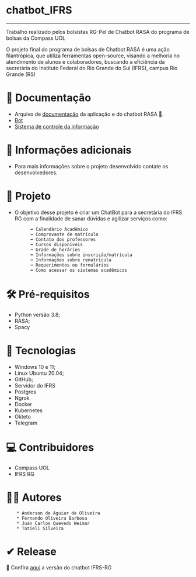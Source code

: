  # chatbot_IFRS
 _____________________________________________________________________________________________

Trabalho realizado pelos bolsistas RG-Pel de Chatbot RASA do programa de bolsas da Compass UOL


O projeto final do programa de bolsas de Chatbot RASA é uma ação filantrópica, que utiliza ferramentas open-source, visando a melhoria no atendimento de alunos e colaboradores, buscando a eficiência da secretária do Instituto Federal do Rio Grande do Sul (IFRS), campus Rio Grande (RS)


# 📝 Documentação

* Arquivo de [documentação](/chatbot_IF/documentacao/Documenta%C3%A7%C3%A3o_chatbot.pdf) da aplicação e do chatbot RASA 🔗.
* [Bot](/bot)
* [Sistema de controle da informação](/chatbot_IF/sistema-de-controle-de-informacoes-ifrs/README.md)


# 📩 Informações adicionais

* Para mais informações sobre o projeto desenvolvido contate os desenvolvedores.


# 💼 Projeto

* O objetivo desse projeto é criar um ChatBot para a secretária do IFRS RG com a finalidade de sanar dúvidas e agilizar serviços como:

            ➡ Calendário Acadêmico 
            ➡ Comprovante de matrícula
            ➡ Contato dos professores
            ➡ Cursos disponíveis
            ➡ Grade de horários  
            ➡ Informações sobre inscrição/matrícula 
            ➡ Informações sobre rematrícula
            ➡ Requerimentos ou formulários
            ➡ Como acessar os sistemas acadêmicos


# 🛠 Pré-requisitos

* Python versão 3.8;
* RASA;
* Spacy

# 🚀 Tecnologias

* Windows 10 e 11;
* Linux Ubuntu 20.04;
* GitHub;
* Servidor do IFRS
* Postgres
* Ngrok
* Docker
* Kubernetes
* Okteto
* Telegram

# 💻 Contribuidores 

* Compass UOL
* IFRS RG

# 👨‍💻 Autores
        * Anderson de Aguiar de Oliveira
        * Fernando Oliveira Barbosa
        * Juan Carlos Quevedo Weimar
        * Tatieli Silveira

# ✔ Release

🔗 Confira [aqui](xxxxx) a versão do chatbot IFRS-RG
